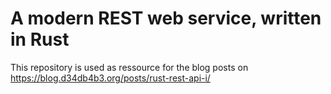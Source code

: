 # A modern REST web service, written in Rust
This repository is used as ressource for the blog posts on <https://blog.d34db4b3.org/posts/rust-rest-api-i/>
